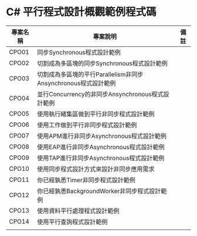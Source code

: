 # C# 平行程式設計概觀範例程式碼

|專案名稱|專案說明|備註|
|-|-|-|
|CPO01|同步Synchronous程式設計範例||
|CPO02|切割成為多區塊的同步Synchronous程式設計範例||
|CPO03|切割成為多區塊的平行Parallelism非同步Ansynchronous程式設計範例||
|CPO04|並行Concurrency的非同步Ansynchronous程式設計範例||
|CPO05|使用執行緒集區做到平行非同步程式設計範例||
|CPO06|使用工作做到平行非同步程式設計範例||
|CPO07|使用APM進行非同步Asynchronous程式設計範例||
|CPO08|使用EAP進行非同步Asynchronous程式設計範例||
|CPO09|使用TAP進行非同步Asynchronous程式設計範例||
|CPO10|使用同步程式設計方式來設計非同步應用需求||
|CPO11|你已經孰悉Timer非同步程式設計範例||
|CPO12|你已經孰悉BackgroundWorker非同步程式設計範例||
|CPO13|使用資料平行處理程式設計範例||
|CPO14|使用平行查詢程式設計範例||
||||


